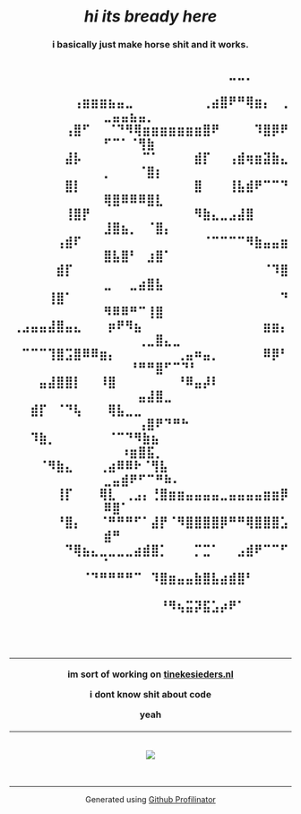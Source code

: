 # ***<div align="center">hi its bready here</div>***  
  

### **<div align="center">i basically just make horse shit and it works.</div>**  
  

<h2 align="middle">⠀⠀⠀⠀⠀⠀⠀⠀⠀⠀⠀⠀⠀⠀⠀⠀⠀⠀⠀⠀⠀⠀⠀⠀⠀⣀⣀⡀⠀⠀⠀⠀⠀⠀⠀⠀⠀⠀⠀⠀⠀⠀⠀<br>⠀⠀⠀⠀⠀⠀⠀⢠⣶⣶⣶⣦⣤⣀⠀⠀⠀⠀⠀⠀⠀⠀⢀⣴⣿⠟⠛⢿⣶⡄⠀⢀⣀⣤⣤⣦⣤⡀⠀⠀⠀⠀⠀<br>⠀⠀⠀⠀⠀⠀⢠⣿⠋⠀⠀⠈⠙⠻⢿⣶⣶⣶⣶⣶⣶⣶⣿⠟⠀⠀⠀⠀⠹⣿⡿⠟⠋⠉⠁⠈⢻⣷⠀⠀⠀⠀⠀<br>⠀⠀⠀⠀⠀⠀⣼⡧⠀⠀⠀⠀⠀⠀⠀⠉⠁⠀⠀⠀⠀⣾⡏⠀⠀⢠⣾⢶⣶⣽⣷⣄⡀⠀⠀⠀⠈⣿⡆⠀⠀⠀⠀<br>⠀⠀⠀⠀⠀⠀⣿⡇⠀⠀⠀⠀⠀⠀⠀⠀⠀⠀⠀⠀⠀⣿⠀⠀⠀⢸⣧⣾⠟⠉⠉⠙⢿⣿⠿⠿⠿⣿⣇⠀⠀⠀⠀<br>⠀⠀⠀⠀⠀⠀⢸⣿⡟⠀⠀⠀⠀⠀⠀⠀⠀⠀⠀⠀⠀⠻⣷⣄⣀⣠⣼⣿⠀⠀⠀⠀⣸⣿⣦⡀⠀⠈⣿⡄⠀⠀⠀<br>⠀⠀⠀⠀⠀⢠⣾⠏⠀⠀⠀⠀⠀⠀⠀⠀⠀⠀⠀⠀⠀⠀⠈⠉⠉⠉⠉⠻⣷⣤⣤⣶⣿⣧⣿⠃⠀⣰⣿⠁⠀⠀⠀<br>⠀⠀⠀⠀⠀⣾⡏⠀⠀⠀⠀⠀⠀⠀⠀⠀⠀⠀⠀⠀⠀⠀⠀⠀⠀⠀⠀⠀⠀⠈⠹⣿⣀⠀⠀⣀⣴⣿⣧⠀⠀⠀⠀<br>⠀⠀⠀⠀⢸⣿⠁⠀⠀⠀⠀⠀⠀⠀⠀⠀⠀⠀⠀⠀⠀⠀⠀⠀⠀⠀⠀⠀⠀⠀⠀⠙⠻⠿⠿⠛⠉⢸⣿⠀⠀⠀⠀<br>⢀⣠⣤⣤⣼⣿⣤⣄⠀⠀⠀⡶⠟⠻⣦⠀⠀⠀⠀⠀⠀⠀⠀⠀⠀⠀⠀⠀⠀⣶⣶⡄⠀⠀⠀⠀⢀⣀⣿⣄⣀⠀⠀<br>⠀⠉⠉⠉⢹⣿⣩⣿⠿⠿⣶⡄⠀⠀⠀⠀⠀⠀⠀⢀⣤⠶⣤⡀⠀⠀⠀⠀⠀⠿⡿⠃⠀⠀⠀⠘⠛⠛⣿⠋⠉⠙⠃<br>⠀⠀⠀⣤⣼⣿⣿⡇⠀⠀⠸⣿⠀⠀⠀⠀⠀⠀⠀⠘⠿⣤⡼⠇⠀⠀⠀⠀⠀⠀⠀⠀⠀⠀⠀⠀⣤⣼⣿⣀⠀⠀⠀<br>⠀⠀⣾⡏⠀⠈⠙⢧⠀⠀⠀⢿⣧⣀⣀⠀⠀⠀⠀⠀⠀⠀⠀⠀⠀⠀⠀⠀⠀⠀⠀⠀⠀⠀⠀⠀⢠⣿⠟⠙⠛⠓⠀<br>⠀⠀⠹⣷⡀⠀⠀⠀⠀⠀⠀⠈⠉⠙⠻⣷⣦⠀⠀⠀⠀⠀⠀⠀⠀⠀⠀⠀⠀⠀⠀⠀⠀⠀⠰⣶⣿⣯⡀⠀⠀⠀⠀<br>⠀⠀⠀⠈⠻⣷⣄⠀⠀⠀⢀⣴⠿⠿⠗⠈⢻⣧⠀⠀⠀⠀⠀⠀⠀⠀⠀⠀⠀⠀⠀⠀⣀⣤⣾⠟⠋⠉⠛⠷⠄⠀⠀<br>⠀⠀⠀⠀⠀⢸⡏⠀⠀⠀⢿⣇⠀⢀⣠⡄⢘⣿⣶⣶⣤⣤⣤⣤⣀⣤⣤⣤⣤⣶⣶⡿⠿⣿⠁⠀⠀⠀⠀⠀⠀⠀⠀<br>⠀⠀⠀⠀⠀⠘⣿⡄⠀⠀⠈⠛⠛⠛⠋⠁⣼⡟⠈⠻⣿⣿⣿⣿⡿⠛⠛⢿⣿⣿⣿⣡⣾⠛⠀⠀⠀⠀⠀⠀⠀⠀⠀<br>⠀⠀⠀⠀⠀⠀⠙⢿⣦⣄⣀⣀⣀⣀⣴⣾⣿⡁⠀⠀⠀⡉⣉⠁⠀⠀⣠⣾⠟⠉⠉⠋⠁⠀⠀⠀⠀⠀⠀⠀⠀⠀⠀<br>⠀⠀⠀⠀⠀⠀⠀⠀⠈⠙⠛⠛⠛⠛⠉⠀⠹⣿⣶⣤⣤⣷⣿⣧⣴⣾⣿⠃⠀⠀⠀⠀⠀⠀⠀⠀⠀⠀⠀⠀⠀⠀⠀<br>⠀⠀⠀⠀⠀⠀⠀⠀⠀⠀⠀⠀⠀⠀⠀⠀⠀⠘⠻⢦⣭⡽⣯⣡⡴⠟⠁⠀⠀⠀⠀⠀⠀⠀⠀⠀⠀⠀⠀⠀⠀⠀⠀</h2>

###  
  

<br/>  

<table><tr><td valign="top" width="50%">

**<div align="center">im sort of working on [tinekesieders.nl](https://github.com/breadytoasted/tinekesieders.nl)</div>**  
  

**<div align="center">i dont know shit about code</div>**  
  

**<div align="center">yeah</div>**  






</td></tr></table>  

<br/>  

<div align="center">
<img src="https://i.pinimg.com/736x/12/50/55/1250556f8c90b5db05bd747aaa3cc189.jpg" align="center" height="" width="" />
</div>  
  

<br/>  


<br />

----
<div align="center">Generated using <a href="https://profilinator.rishav.dev/" target="_blank">Github Profilinator</a></div>

